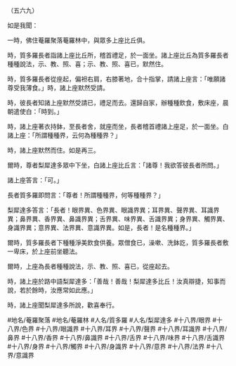 （五六九）

如是我聞：

一時，佛住菴羅聚落菴羅林中，與眾多上座比丘俱。

時，質多羅長者詣諸上座比丘所，稽首禮足，於一面坐。諸上座比丘為質多羅長者種種說法，示、教、照、喜；示、教、照、喜已，默然住。

時，質多羅長者從座起，偏袒右肩，右膝著地，合十指掌，請諸上座言：「唯願諸尊受我薄食。」時，諸上座默然受請。

時，彼長者知諸上座默然受請已，禮足而去。還歸自家，辦種種飲食，敷床座，晨朝遣使白：「時到。」

時，諸上座著衣持鉢，至長者舍，就座而坐，長者稽首禮諸上座足，於一面坐。白諸上座：「所謂種種界，云何為種種界？」

時，諸上座默然而住。如是再三。

爾時，尊者梨犀達多眾中下坐，白諸上座比丘言：「諸尊！我欲答彼長者所問。」

諸上座答言：「可。」

長者質多羅即問言：「尊者！所謂種種界，何等種種界？」

梨犀達多答言：「長者！眼界異、色界異、眼識界異；耳界異、聲界異、耳識界異；鼻界異、香界異、鼻識界異；舌界異、味界異、舌識界異；身界異、觸界異、身識界異；意界異、法界異、意識界異。如是，長者！是名種種界。」

爾時，質多羅長者下種種淨美飲食供養。眾僧食已，澡嗽、洗鉢訖，質多羅長者敷一卑床，於上座前坐聽法。

爾時，上座為長者種種說法，示、教、照、喜已，從座起去。

時，諸上座於路中語梨犀達多：「善哉！善哉！梨犀達多比丘！汝真辯捷，知事而說，若於餘時，汝應常如此應。」

時，諸上座聞梨犀達多所說，歡喜奉行。

#地名/菴羅聚落
#地名/菴羅林
#人名/質多羅
#人名/梨犀達多
#十八界/眼界
#十八界/色界
#十八界/眼識界
#十八界/耳界
#十八界/聲界
#十八界/耳識界
#十八界/鼻界
#十八界/香界
#十八界/鼻識界
#十八界/舌界
#十八界/味界
#十八界/舌識界
#十八界/身界
#十八界/觸界
#十八界/身識界
#十八界/意界
#十八界/法界
#十八界/意識界
